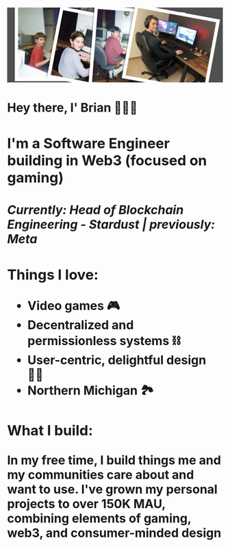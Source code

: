 ![Banner image](banner.png)
<h1>Hey there, I' Brian 👨🏼‍💻<h/1>
  <h3>I'm a Software Engineer building in Web3 (focused on gaming)</h3>
  <h4><i>Currently: Head of Blockchain Engineering - Stardust | previously: Meta</i></h4>
  <h3>Things I love:</h3>
  <p>
    <ul>
      <li>Video games 🎮</li>
      <li>Decentralized and permissionless systems ⛓️</li>
      <li>User-centric, delightful design 🖐🏻</li>
      <li>Northern Michigan 🏞️</li>
    </ul>
  </p>
  <h3>What I build:</h3>
  <p>In my free time, I build things me and my communities care about and want to use. I've grown my personal projects to over <b>150K MAU</b>, combining elements of gaming, web3, and consumer-minded design</p>


  
